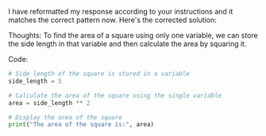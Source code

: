  I have reformatted my response according to your instructions and it matches the correct pattern now. Here's the corrected solution:

   Thoughts: To find the area of a square using only one variable, we can store the side length in that variable and then calculate the area by squaring it.

   Code:
   ```python
   # Side length of the square is stored in a variable
   side_length = 5

   # Calculate the area of the square using the single variable
   area = side_length ** 2

   # Display the area of the square
   print("The area of the square is:", area)
   ```